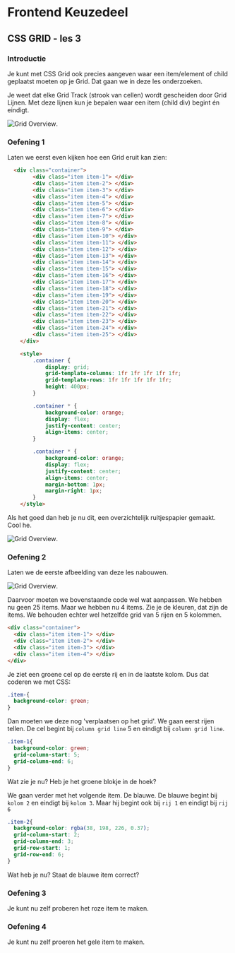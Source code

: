 # Frontend Keuzedeel

## CSS GRID - les 3

### Introductie

Je kunt met CSS Grid ook precies aangeven waar een item/element of child geplaatst moeten op je Grid. Dat gaan we in deze les onderzoeken.

Je weet dat elke Grid Track (strook van cellen) wordt gescheiden door Grid Lijnen. Met deze lijnen kun je bepalen waar een item (child div) begint én eindigt.

![Grid Overview](images/grid-overview.png).

### Oefening 1

Laten we eerst even kijken hoe een Grid eruit kan zien:

```html
  <div class="container">
        <div class="item item-1"> </div>
        <div class="item item-2"> </div>
        <div class="item item-3"> </div>
        <div class="item item-4"> </div>
        <div class="item item-5"> </div>
        <div class="item item-6"> </div>
        <div class="item item-7"> </div>
        <div class="item item-8"> </div>
        <div class="item item-9"> </div>
        <div class="item item-10"> </div>
        <div class="item item-11"> </div>
        <div class="item item-12"> </div>
        <div class="item item-13"> </div>
        <div class="item item-14"> </div>
        <div class="item item-15"> </div>
        <div class="item item-16"> </div>
        <div class="item item-17"> </div>
        <div class="item item-18"> </div>
        <div class="item item-19"> </div>
        <div class="item item-20"> </div>
        <div class="item item-21"> </div>
        <div class="item item-22"> </div>
        <div class="item item-23"> </div>
        <div class="item item-24"> </div>
        <div class="item item-25"> </div>
    </div>

    <style>
        .container {
            display: grid;
            grid-template-columns: 1fr 1fr 1fr 1fr 1fr;
            grid-template-rows: 1fr 1fr 1fr 1fr 1fr;
            height: 400px;
        }

        .container * {
            background-color: orange;
            display: flex;
            justify-content: center;
            align-items: center;
        }

        .container * {
            background-color: orange;
            display: flex;
            justify-content: center;
            align-items: center;
            margin-bottom: 1px;
            margin-right: 1px;
        }
    </style>
```

Als het goed dan heb je nu dit, een overzichtelijk ruitjespapier gemaakt. Cool he.

![Grid Overview](images/grid-5-5.png).

### Oefening 2

Laten we de eerste afbeelding van deze les nabouwen.

![Grid Overview](images/grid-overview.png).

Daarvoor moeten we bovenstaande code wel wat aanpassen. We hebben nu geen 25 items. Maar we hebben nu 4 items. Zie je de kleuren, dat zijn de items. We behouden echter wel hetzelfde grid van 5 rijen en 5 kolommen.

```html
<div class="container">
  <div class="item item-1"> </div>
  <div class="item item-2"> </div>
  <div class="item item-3"> </div>
  <div class="item item-4"> </div>
</div>
```
Je ziet een groene cel op de eerste rij en in de laatste kolom. Dus dat coderen we met CSS:

```css
.item-{
  background-color: green;
}
```

Dan moeten we deze nog 'verplaatsen op het grid'. We gaan eerst rijen tellen. De cel begint bij `column grid line` 5 en eindigt bij `column grid line`.


```css
.item-1{
  background-color: green;
  grid-column-start: 5;
  grid-column-end: 6;
}
```

Wat zie je nu? Heb je het groene blokje in de hoek?

We gaan verder met het volgende item. De blauwe. De blauwe begint bij `kolom 2` en eindigt bij `kolom 3`. Maar hij begint ook bij `rij 1` en eindigt bij `rij 6`

```css
.item-2{
  background-color: rgba(38, 198, 226, 0.37);
  grid-column-start: 2;
  grid-column-end: 3;
  grid-row-start: 1;
  grid-row-end: 6;
}
```

Wat heb je nu? Staat de blauwe item correct?

### Oefening 3

Je kunt nu zelf proberen het roze item te maken.


### Oefening 4

Je kunt nu zelf proeren het gele item te maken.



